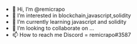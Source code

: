 - 👋 Hi, I’m @remicrapo
- 👀 I’m interested in blockchain,javascript,solidity
- 🌱 I’m currently learning javascript and solidity
- 💞️ I’m looking to collaborate on ...
- 📫 How to reach me Discord = remicrapo#3587

<!---
remicrapo/remicrapo is a ✨ special ✨ repository because its `README.md` (this file) appears on your GitHub profile.
You can click the Preview link to take a look at your changes.
--->
